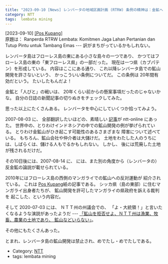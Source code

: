 ```yaml
---
title: "2023-09-10 [News] レンバータの地域区画計画 (RTRW) 条例の精神は：金鉱への扉を閉め、農業のための土地を確保する ---すばらしい！やったね！Good Job"
category: NTT
tags:  lembata mining
---
```


[2023-09-10] [[Pos Kupang]](https://kupang.tribunnews.com/2023/09/10/ranperda-rtrw-lembata-komitmen-jaga-lahan-pertanian-dan-tutup-pintu-untuk-tambang-emas?utm_source=pocket_saves)  
 原題は：
Ranperda RTRW Lembata:
Komitmen Jaga Lahan Pertanian dan Tutup Pintu untuk Tambang Emas
--- 訳がまちがっているかもしれない。

 レンバータ島はフローレス島の東にある小さな島々の一つであり、
かつてはフローレス島の東の「東フローレス県」の一部だった。
現在は一つ県（カブパテン）を形成している。
内容はここにある通り、
これ以降レンバータ島での鉱山開発を許さないという、
かっこういい条例についてだ。
この条例は 20年間有効だという。
たいしたもんだよ！

 金鉱と「人びと」の戦いは、
20年くらい前からの懸案事項だったのじゃないかな。
自分の日誌の新聞記事の切りぬきをチェックしてみた。

 思った以上にたくさんある。
レンバータを中心にしていくつか拾ってみよう。

 2007-08-03
 に、
全部翻訳したいほどの、素晴しい
[記事](http://www.ntt-online.org/2007/08/02/emas-lembata-merukh/)が ntt-online にあった。
世界中の、とりわけインドネシアの中での鉱山開発の例が挙げられている。
とりわけ金鉱山がひき起こす可能性のあるさまざまな
障害について述べている。
もちろん、鉱山会社や仲介者は大儲けだ。
土地をわたした人のうちには、しばらくは、儲ける人もでるかもしれない。
しかし、
後には荒廃した土地が残されるだけだ。

 その10日後には、2007-08-14 
 に、
には、また別の角度から（レンバータの）反金鉱の論説が載せられている。

 2010年にはフローレス島の西側のマンガライでの鉱山への反対運動が
紹介されている。
これは [Pos Kupang](http://www.pos-kupang.com/read/artikel/45158)紙の記事である。
シッカ県（島の東部）に住むマンガライ出身者たちが、
鉱山開発を許可したマンガライの県政府を訴える裁判を
起こした、という内容だ。

 そして 2020-07-03
 には、
ＮＴＴ州の州議会での、
「よ・大統領！」と言いたくなるような演説があったようだ ---
[「鉱山を拒否せよ、ＮＴＴ州は漁業、牧畜、農業の土地であり、
鉱山などいらない」](https://www.floresa.co/2020/07/02/tolak-tambang-ansy-lema-ntt-itu-nelayan-ternak-dan-tani/)。

 その他にもたくさんあった。

 とまれ、レンバータ島の鉱山開発は禁止され、めでたし・めでたしである。

- Category: [NTT](https://merapano.github.io/categories.html#NTT)
- tags:  lembata mining


